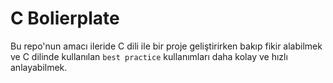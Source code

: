 # C Bolierplate

Bu repo'nun amacı ileride C dili ile bir proje geliştirirken bakıp fikir alabilmek ve C dilinde kullanılan `best practice` kullanımları daha kolay ve hızlı anlayabilmek.
